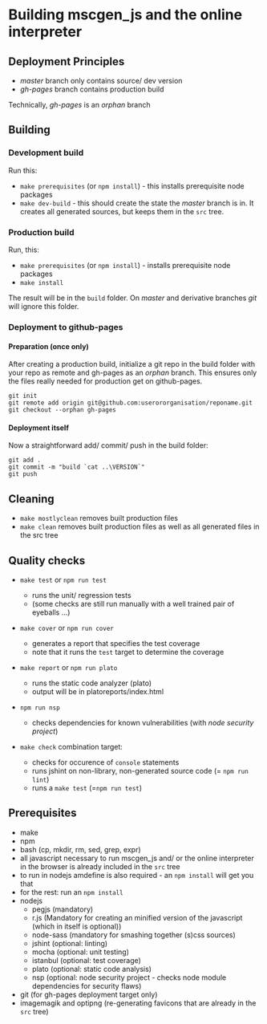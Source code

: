 # Building mscgen_js and the online interpreter

## Deployment Principles
- *master* branch only contains source/ dev version
- *gh-pages* branch contains production build

Technically, *gh-pages* is an _orphan_ branch

## Building
### Development build
Run this:
- `make prerequisites` (or `npm install`) - this installs prerequisite node packages
-  `make dev-build` - this should create the state the *master* branch is in.
It creates all generated sources, but keeps them in the `src` tree.

### Production build
Run, this:
- `make prerequisites` (or `npm install`) - installs prerequisite node packages
-  ```make install```

The result will be in the `build` folder. On *master* and derivative branches _git_ will ignore this folder. 

### Deployment to github-pages
#### Preparation (once only)
After creating a production build, initialize a git repo in the build folder with your repo as remote and gh-pages as an _orphan_ branch. This ensures only the files really needed for production get on github-pages.

```shell
git init
git remote add origin git@github.com:userororganisation/reponame.git
git checkout --orphan gh-pages
```

#### Deployment itself
Now a straightforward add/ commit/ push in the build folder: 
```shell
git add .
git commit -m "build `cat ..\VERSION`"
git push
```

## Cleaning
- ```make mostlyclean``` removes built production files
- ```make clean``` removes built production files as well as all generated files in the src tree

## Quality checks
- ```make test``` or `npm run test`
    - runs the unit/ regression tests
    - (some  checks are still run manually with a well trained pair of eyeballs ...)

- ```make cover``` or `npm run cover`
    - generates a report that specifies the test coverage
    - note that it runs the ```test``` target to determine the coverage

- ```make report``` or `npm run plato`
    - runs the static code analyzer (plato)
    - output will be in platoreports/index.html

- `npm run nsp`
    - checks dependencies for known vulnerabilities (with _node security project_)

- ```make check``` combination target:
    -  checks for occurence of ```console``` statements
    -  runs jshint on non-library, non-generated source code (= `npm run lint`)
    -  runs a ```make test``` (=`npm run test`)

## Prerequisites
- make
- npm
- bash (cp, mkdir, rm, sed, grep, expr)
- all javascript necessary to run mscgen_js and/ or the online interpreter in the browser is already included in the `src` tree
- to run in nodejs amdefine is also required - an ```npm install``` will get you that
- for the rest: run an ```npm install```
- nodejs
    - pegjs (mandatory)
    - r.js (Mandatory for creating an minified version of the javascript (which in itself is optional))
    - node-sass (mandatory for smashing together (s)css sources)
    - jshint (optional: linting)
    - mocha (optional: unit testing)
    - istanbul (optional: test coverage)
    - plato (optional: static code analysis)
    - nsp (optional: node security project - checks node module dependencies for security flaws)
- git (for gh-pages deployment target only)
- imagemagik and optipng (re-generating favicons that are already in the `src` tree)
